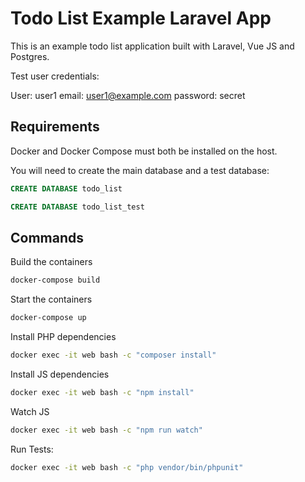 # Todo List Example Laravel App

This is an example todo list application built with Laravel, Vue JS and Postgres.

Test user credentials:

User: user1
email: user1@example.com
password: secret


## Requirements

Docker and Docker Compose must both be installed on the host.

You will need to create the main database and a test database:

```sql
CREATE DATABASE todo_list
```

```sql
CREATE DATABASE todo_list_test
```

## Commands

Build the containers
```bash
docker-compose build
```

Start the containers
```bash
docker-compose up
```

Install PHP dependencies 
```bash
docker exec -it web bash -c "composer install"
```

Install JS dependencies 
```bash
docker exec -it web bash -c "npm install"
```

Watch JS
```bash
docker exec -it web bash -c "npm run watch"
```

Run Tests:
```bash
docker exec -it web bash -c "php vendor/bin/phpunit" 
```
